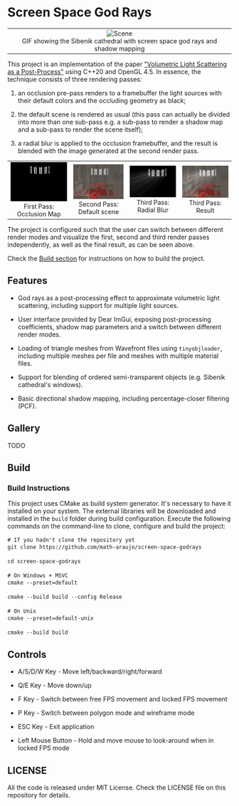 # Screen Space God Rays

| |
| :---: 
| ![Scene](docs/gifs/main.gif?raw=True) <br/> GIF showing the Sibenik cathedral with screen space god rays and shadow mapping |

This project is an implementation of the paper ["Volumetric Light Scattering as a Post-Process"](https://developer.nvidia.com/gpugems/gpugems3/part-ii-light-and-shadows/chapter-13-volumetric-light-scattering-post-process) using C++20 and OpenGL 4.5. In essence, the technique consists of three rendering passes: 

1) an occlusion pre-pass renders to a framebuffer the light sources with their default colors and the occluding geometry as black;

2) the default scene is rendered as usual (this pass can actually be divided into more than one sub-pass e.g. a sub-pass to render a shadow map and a sub-pass to render the scene itself);

3) a radial blur is applied to the occlusion framebuffer, and the result is blended with the image generated at the second render pass.


| | | | |
| :---: | :---: | :---: | :---: |
| ![First Pass](docs/images/first_pass.png?raw=True) <br/> First Pass: <br/> Occlusion Map | ![Second Pass](docs/images/second_pass.png?raw=True) <br/> Second Pass: <br/> Default scene | ![Third Pass](docs/images/third_pass.png?raw=True) <br/> Third Pass: <br/> Radial Blur | ![Result](docs/images/result.png?raw=True) <br/> Third Pass: <br/> Result |

The project is configured such that the user can switch between different render modes and visualize the first, second and third render passes independently, as well as the final result, as can be seen above.

Check the [Build section](https://github.com/math-araujo/procedural-terrain-generation#build) for instructions on how to build the project.

## Features

* God rays as a post-processing effect to approximate volumetric light scattering, including support for multiple light sources.

* User interface provided by Dear ImGui, exposing post-processing coefficients, shadow map parameters and a switch between different render modes.

* Loading of triangle meshes from Wavefront files using `tinyobjloader`, including multiple meshes per file and meshes with multiple material files.

* Support for blending of ordered semi-transparent objects (e.g. Sibenik cathedral's windows).

* Basic directional shadow mapping, including percentage-closer filtering (PCF).

## Gallery

TODO

## Build

### Build Instructions

This project uses CMake as build system generator. It's necessary to have it installed on your system. The external libraries will be downloaded and installed in the `build` folder during build configuration. Execute the following commands on the command-line to clone, configure and build the project:

```
# If you hadn't clone the repository yet
git clone https://github.com/math-araujo/screen-space-godrays

cd screen-space-godrays

# On Windows + MSVC
cmake --preset=default

cmake --build build --config Release

# On Unix
cmake --preset=default-unix

cmake --build build

```

## Controls

* A/S/D/W Key - Move left/backward/right/forward

* Q/E Key - Move down/up

* F Key - Switch between free FPS movement and locked FPS movement

* P Key - Switch between polygon mode and wireframe mode

* ESC Key - Exit application

* Left Mouse Button - Hold and move mouse to look-around when in locked FPS mode


## LICENSE

All the code is released under MIT License. Check the LICENSE file on this repository for details.